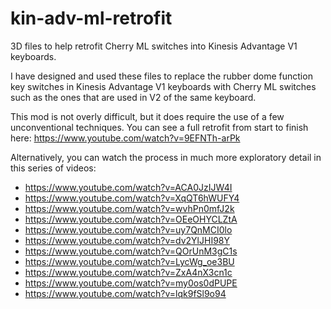 # kin-adv-ml-retrofit
3D files to help retrofit Cherry ML switches into Kinesis Advantage V1 keyboards.

I have designed and used these files to replace the rubber dome function key switches in Kinesis Advantage V1 keyboards with Cherry ML switches such as the ones that are used in V2 of the same keyboard.

This mod is not overly difficult, but it does require the use of a few unconventional techniques. You can see a full retrofit from start to finish here: https://www.youtube.com/watch?v=9EFNTh-arPk

Alternatively, you can watch the process in much more exploratory detail in this series of videos:

* https://www.youtube.com/watch?v=ACA0JzIJW4I
* https://www.youtube.com/watch?v=XqQT6hWUFY4
* https://www.youtube.com/watch?v=wvhPn0mfJ2k
* https://www.youtube.com/watch?v=OEeOHYCLZtA
* https://www.youtube.com/watch?v=uy7QnMCI0lo
* https://www.youtube.com/watch?v=dv2YlJHI98Y
* https://www.youtube.com/watch?v=QOrUnM3gC1s
* https://www.youtube.com/watch?v=LycWg_oe3BU
* https://www.youtube.com/watch?v=ZxA4nX3cn1c
* https://www.youtube.com/watch?v=my0os0dPUPE
* https://www.youtube.com/watch?v=lqk9fSl9o94
